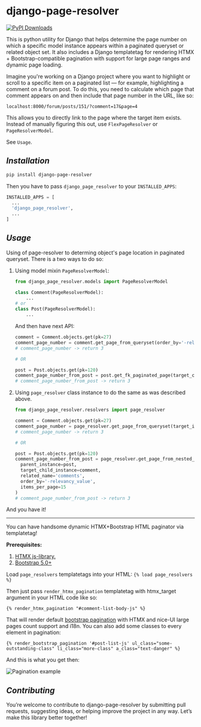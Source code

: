 django-page-resolver
=====
[![PyPI Downloads](https://static.pepy.tech/badge/django-page-resolver)](https://pepy.tech/projects/django-page-resolver)

This is python utility for Django that helps determine the page number on which a specific model instance appears within a paginated queryset or related object set.
It also includes a Django templatetag for rendering HTMX + Bootstrap-compatible pagination with support for large page ranges and dynamic page loading.

Imagine you're working on a Django project where you want to highlight or scroll to a specific item on a paginated list — for example, highlighting a comment on a forum post. 
To do this, you need to calculate which page that comment appears on and then include that page number in the URL, like so:

`localhost:8000/forum/posts/151/?comment=17&page=4`

This allows you to directly link to the page where the target item exists.
Instead of manually figuring this out, use `FlexPageResolver` or `PageResolverModel`.

See `Usage`.

*Installation*
---
```bash
pip install django-page-resolver
```
Then you have to pass `django_page_resolver` to your `INSTALLED_APPS`:
```python
INSTALLED_APPS = [
  ...
  'django_page_resolver',
  ...
]
```

*Usage*
----
Using of page-resolver to determing object's page location in paginated queryset.
There is a two ways to do so:
1) Using model mixin `PageResolverModel`:
   ```python
   from django_page_resolver.models import PageResolverModel
   
   class Comment(PageResolverModel):
       ...
   # or
   class Post(PageResolverModel):
       ...
   ```
   And then have next API:
   ```python
   comment = Comment.objects.get(pk=27)
   comment_page_number = comment.get_page_from_queryset(order_by='-relevancy_value', paginate_by=15)
   # comment_page_number -> return 3
   
   # OR
   
   post = Post.objects.get(pk=120)
   comment_page_number_from_post = post.get_fk_paginated_page(target_child_instance=comment, related_name='comments', order_by='-relevancy_value', paginate_by=15)
   # comment_page_number_from_post -> return 3
   ```
2) Using `page_resolver` class instance to do the same as was described above.
   ```python
   from django_page_resolver.resolvers import page_resolver
   
   comment = Comment.objects.get(pk=27)
   comment_page_number = page_resolver.get_page_from_queryset(target_instance=comment, order_by='-relevancy_value', items_per_page=15)
   # comment_page_number -> return 3
   
   # OR
   
   post = Post.objects.get(pk=120)
   comment_page_number_from_post = page_resolver.get_page_from_nested_object(
     parent_instance=post,
     target_child_instance=comment,
     related_name='comments',
     order_by='-relevancy_value',
     items_per_page=15
   )
   # comment_page_number_from_post -> return 3
   ```
And you have it!

---
You can have handsome dynamic HTMX+Bootstrap HTML paginator via templatetag!

**Prerequisites:**
1) [HTMX js-library.](https://htmx.org/docs/#installing)
2) [Bootstrap 5.0+](https://getbootstrap.com/docs/5.3/getting-started/download/)

Load `page_resolvers` templatetags into your HTML:
`{% load page_resolvers %}`

Then just pass `render_htmx_pagination` templatetag with htmx_target argument in your HTML code like so:

`{% render_htmx_pagination "#comment-list-body-js" %}`

That will render default [bootstrap pagination](https://getbootstrap.com/docs/5.3/components/pagination/) with HTMX and nice-UI large pages count support and i18n.
You can also add some classes to every element in pagination:

`{% render_bootstrap_pagination '#post-list-js' ul_class="some-outstanding-class" li_class="more-class" a_class="text-danger" %}`

And this is what you get then:

![Pagination example](https://s14.gifyu.com/images/bNSVQ.gif)

*Contributing*
---
You’re welcome to contribute to django-page-resolver by submitting pull requests, suggesting ideas, or helping improve the project in any way.
Let’s make this library better together!
